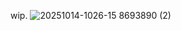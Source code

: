 wip.
![20251014-1026-15 8693890 (2)](https://github.com/user-attachments/assets/b8ec5c23-a6d8-4d61-b3d4-5b4f73a7e4c1)


